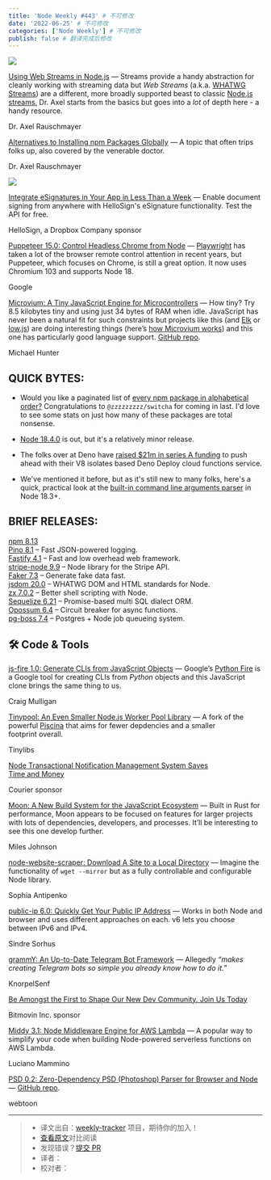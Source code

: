 ```yaml
---
title: 'Node Weekly #443' # 不可修改
date: '2022-06-25' # 不可修改
categories: ['Node Weekly'] # 不可修改
publish: false # 翻译完成后修改
---
```


[![](https://res.cloudinary.com/cpress/image/upload/w_1280,e_sharpen:60/z6whtyxuxtretaln6aro.jpg)](https://nodeweekly.com/link/125260/web)

<!--以上是预览信息，图片一张或限制百字左右，前者优先，全文请使用二级及以下标题-->
<!-- more -->

[Using Web Streams in Node.js](https://nodeweekly.com/link/125260/web "2ality.com") — Streams provide a handy abstraction for cleanly working with streaming data but _Web Streams_ (a.k.a. [WHATWG Streams](https://nodeweekly.com/link/125261/web)) are a different, more broadly supported beast to classic [Node.js streams.](https://nodeweekly.com/link/125262/web) Dr. Axel starts from the basics but goes into a _lot_ of depth here - a handy resource.

Dr. Axel Rauschmayer

[Alternatives to Installing npm Packages Globally](https://nodeweekly.com/link/125263/web "2ality.com") — A topic that often trips folks up, also covered by the venerable doctor.

Dr. Axel Rauschmayer

[![](https://copm.s3.amazonaws.com/0307dfec.jpg)](https://nodeweekly.com/link/125264/web)

[Integrate eSignatures in Your App in Less Than a Week](https://nodeweekly.com/link/125264/web "www.hellosign.com") — Enable document signing from anywhere with HelloSign's eSignature functionality. Test the API for free.

HelloSign, a Dropbox Company sponsor

[Puppeteer 15.0: Control Headless Chrome from Node](https://nodeweekly.com/link/125265/web "pptr.dev") — [Playwright](https://nodeweekly.com/link/125266/web) has taken a lot of the browser remote control attention in recent years, but Puppeteer, which focuses on Chrome, is still a great option. It now uses Chromium 103 and supports Node 18.

Google

[Microvium: A Tiny JavaScript Engine for Microcontrollers](https://nodeweekly.com/link/125267/web "coder-mike.com") — How tiny? Try 8.5 kilobytes tiny and using just 34 bytes of RAM when idle. JavaScript has never been a natural fit for such constraints but projects like this (and [Elk](https://nodeweekly.com/link/125268/web) or [low.js](https://nodeweekly.com/link/125269/web)) are doing interesting things (here’s [how Microvium works](https://nodeweekly.com/link/125270/web)) and this one has particularly good language support. [GitHub repo](https://nodeweekly.com/link/125271/web).

Michael Hunter

## **QUICK BYTES:**

*   Would you like a paginated list of [every npm package in alphabetical order?](https://nodeweekly.com/link/125272/web) Congratulations to `@zzzzzzzzz/switcha` for coming in last. I'd love to see some stats on just how many of these packages are total nonsense.
    
*   [Node 18.4.0](https://nodeweekly.com/link/125273/web) is out, but it's a relatively minor release.
    
*   The folks over at Deno have [raised $21m in series A funding](https://nodeweekly.com/link/125274/web) to push ahead with their V8 isolates based Deno Deploy cloud functions service.
    
*   We've mentioned it before, but as it's still new to many folks, here's a quick, practical look at the [built-in command line arguments parser](https://nodeweekly.com/link/125275/web) in Node 18.3+.
    

## **BRIEF RELEASES:**

[npm 8.13](https://nodeweekly.com/link/125276/web)  
[Pino 8.1](https://nodeweekly.com/link/125277/web) – Fast JSON-powered logging.  
[Fastify 4.1](https://nodeweekly.com/link/125278/web) – Fast and low overhead web framework.  
[stripe-node 9.9](https://nodeweekly.com/link/125279/web) – Node library for the Stripe API.  
[Faker 7.3](https://nodeweekly.com/link/125280/web) – Generate fake data fast.  
[jsdom 20.0](https://nodeweekly.com/link/125281/web) – WHATWG DOM and HTML standards for Node.  
[zx 7.0.2](https://nodeweekly.com/link/125282/web) – Better shell scripting with Node.  
[Sequelize 6.21](https://nodeweekly.com/link/125283/web) – Promise-based multi SQL dialect ORM.  
[Opossum 6.4](https://nodeweekly.com/link/125284/web) – Circuit breaker for async functions.  
[pg-boss 7.4](https://nodeweekly.com/link/125285/web) – Postgres + Node job queueing system.

## 🛠 Code & Tools

[js-fire 1.0: Generate CLIs from JavaScript Objects](https://nodeweekly.com/link/125287/web "github.com") — Google’s [Python Fire](https://nodeweekly.com/link/125288/web) is a Google tool for creating CLIs from _Python_ objects and this JavaScript clone brings the same thing to us.

Craig Mulligan

[Tinypool: An Even Smaller Node.js Worker Pool Library](https://nodeweekly.com/link/125289/web "github.com") — A fork of the powerful [Piscina](https://nodeweekly.com/link/125290/web) that aims for fewer depdencies and a smaller footprint overall.

Tinylibs

[Node Transactional Notification Management System Saves Time and Money](https://nodeweekly.com/link/125291/web "www.courier.com")

Courier sponsor

[Moon: A New Build System for the JavaScript Ecosystem](https://nodeweekly.com/link/125292/web "moonrepo.dev") — Built in Rust for performance, Moon appears to be focused on features for larger projects with lots of dependencies, developers, and processes. It’ll be interesting to see this one develop further.

Miles Johnson

[node-website-scraper: Download A Site to a Local Directory](https://nodeweekly.com/link/125293/web "github.com") — Imagine the functionality of `wget --mirror` but as a fully controllable and configurable Node library.

Sophia Antipenko

[public-ip 6.0: Quickly Get Your Public IP Address](https://nodeweekly.com/link/125294/web "github.com") — Works in both Node and browser and uses different approaches on each. v6 lets you choose between IPv6 and IPv4.

Sindre Sorhus

[grammY: An Up-to-Date Telegram Bot Framework](https://nodeweekly.com/link/125295/web "grammy.dev") — Allegedly _“makes creating Telegram bots so simple you already know how to do it.”_

KnorpelSenf

[Be Amongst the First to Shape Our New Dev Community. Join Us Today](https://nodeweekly.com/link/125296/web "community.bitmovin.com")

Bitmovin Inc. sponsor

[Middy 3.1: Node Middleware Engine for AWS Lambda](https://nodeweekly.com/link/125297/web "middy.js.org") — A popular way to simplify your code when building Node-powered serverless functions on AWS Lambda.

Luciano Mammino

[PSD 0.2: Zero-Dependency PSD (Photoshop) Parser for Browser and Node](https://nodeweekly.com/link/125298/web "webtoon.github.io") — [GitHub repo](https://nodeweekly.com/link/125299/web).

webtoon

---
> * 译文出自：[weekly-tracker](https://github.com/FEDarling/weekly-tracker) 项目，期待你的加入！
> * [查看原文](https://nodeweekly.com/issues/443)对比阅读
> * 发现错误？[提交 PR](https://github.com/FEDarling/weekly-tracker/blob/main/weeklys/node_weekly/443)
> * 译者：
> * 校对者：
